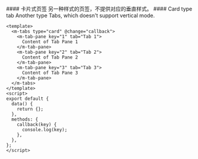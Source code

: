 <cn>
#### 卡片式页签
另一种样式的页签，不提供对应的垂直样式。
</cn>

<us>
#### Card type tab
Another type Tabs, which doesn't support vertical mode.
</us>

```vue
<template>
  <m-tabs type="card" @change="callback">
    <m-tab-pane key="1" tab="Tab 1">
      Content of Tab Pane 1
    </m-tab-pane>
    <m-tab-pane key="2" tab="Tab 2">
      Content of Tab Pane 2
    </m-tab-pane>
    <m-tab-pane key="3" tab="Tab 3">
      Content of Tab Pane 3
    </m-tab-pane>
  </m-tabs>
</template>
<script>
export default {
  data() {
    return {};
  },
  methods: {
    callback(key) {
      console.log(key);
    },
  },
};
</script>
```
